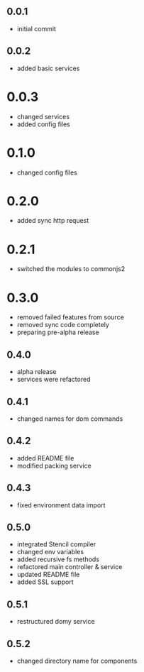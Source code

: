 ## 0.0.1
* initial commit

## 0.0.2 
* added basic services

# 0.0.3
* changed services
* added config files

# 0.1.0
* changed config files

# 0.2.0
* added sync http request

# 0.2.1
* switched the modules to commonjs2

# 0.3.0
* removed failed features from source
* removed sync code completely
* preparing pre-alpha release

## 0.4.0
* alpha release
* services were refactored

## 0.4.1
* changed names for dom commands

## 0.4.2
* added README file
* modified packing service

## 0.4.3
* fixed environment data import

## 0.5.0
* integrated Stencil compiler
* changed env variables
* added recursive fs methods
* refactored main controller & service
* updated README file
* added SSL support

## 0.5.1
* restructured domy service

## 0.5.2
* changed directory name for components
